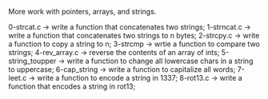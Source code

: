 More work with pointers, arrays, and strings.

0-strcat.c -> write a function that concatenates two strings;
1-strncat.c -> write a function that concatenates two strings to n bytes;
2-strcpy.c -> write a function to copy a string to n;
3-strcmp -> wrtie a function to compare two strings;
4-rev_array.c -> reverse the contents of an array of ints;
5-string_toupper -> write a function to change all lowercase chars in a string to uppercase;
6-cap_string -> write a function to capitalize all words;
7-leet.c -> write a function to encode a string in 1337;
8-rot13.c -> write a function that encodes a string in rot13;
